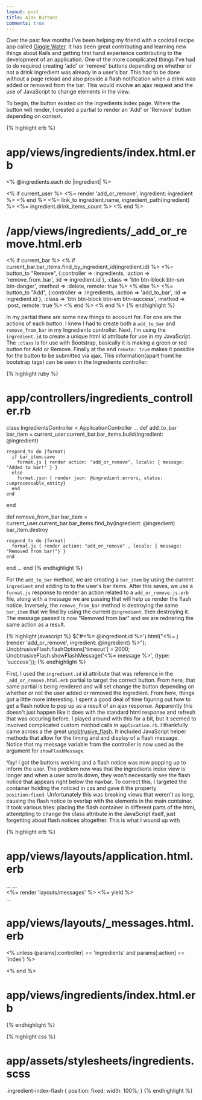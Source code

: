 ```yaml
---
layout: post
title: Ajax Buttons
comments: true
---
```


Over the past few months I've been helping my friend with a cocktail recipe app called [Giggle Water](https://github.com/tomekr/giggle_water). It has been great contributing and learning new things about Rails and getting first hand experience contributing to the development of an application.  One of the more complicated things I've had to do required creating 'add' or 'remove' buttons depending on whether or not a drink ingredient was already in a user's bar.  This had to be done without a page reload and also provide a flash notification when a drink was added or removed from the bar.  This would involve an ajax request and the use of JavaScript to change elements in the view.

To begin, the button existed on the ingredients index page.  Where the button will render, I created a partial to render an 'Add' or 'Remove' button depending on context.

{% highlight erb %}
# app/views/ingredients/index.html.erb 
<% @ingredients.each do |ingredient| %>
  <tr>
    <td id="<%=ingredient.id%>">
      <% if current_user %>
        <%= render 'add_or_remove', ingredient: ingredient %>
      <% end %>
    </td>
    <td>
      <%= link_to ingredient.name, ingredient_path(ingredient) %>
    </td>
    <td><%= ingredient.drink_items_count %></td>

  </tr>
<% end %>

# /app/views/ingredients/_add_or_remove.html.erb
<% if current_bar %>
  <% if current_bar.bar_items.find_by_ingredient_id(ingredient.id) %>
    <%= button_to "Remove", {:controller => :ingredients, :action => 'remove_from_bar', :id => ingredient.id }, :class => 'btn btn-block btn-sm btn-danger', :method => :delete, remote: true %>
  <% else %>
    <%= button_to "Add", {:controller => :ingredients, :action => 'add_to_bar', :id => ingredient.id }, :class => 'btn btn-block btn-sm btn-success', :method => :post, remote: true %>
  <% end %>
<% end %>
{% endhighlight %}

In my partial there are some new things to account for.  For one are the actions of each button.  I knew I had to create both a `add_to_bar` and `remove_from_bar` in my Ingredients controller. Next, I'm using the `ingredient.id` to create a unique html id attribute for use in my JavaScript.  The `:class` is for use with Bootstrap, basically it is making a green or red button for Add or Remove. Finally at the end `remote: true` makes it possible for the button to be submitted via ajax.  This information(apart fromt he bootstrap tags) can be seen in the Ingredients controller: 

{% highlight ruby %}

# app/controllers/ingredients_controller.rb 

class IngredientsController < ApplicationController
  ...
  def add_to_bar
    bar_item = current_user.current_bar.bar_items.build(ingredient: @ingredient)

    respond_to do |format|
      if bar_item.save
        format.js { render action: "add_or_remove", locals: { message: "Added to bar!" } }
      else
        format.json { render json: @ingredient.errors, status: :unprocessable_entity}
      end
    end
  end

  def remove_from_bar
    bar_item = current_user.current_bar.bar_items.find_by(ingredient: @ingredient)
    bar_item.destroy
    
    respond_to do |format|
      format.js { render action: "add_or_remove" , locals: { message: "Removed from bar!"} }
    end
  end
  ...
end
{% endhighlight %}

For the `add_to_bar` method, we are creating a `bar_item` by using the current `ingredient` and adding to to the user's bar items.  After this saves, we use a `format.js` response to render an action related to a `add_or_remove.js.erb` file, along with a message we are passing that will help us render the flash notice.  Inversely, the `remove_from_bar` method is destroying the same `bar_item` that we find by using the current `@ingredient`, then destroying it.  The message passed is now "Removed from bar" and we are rednering the same action as a result.

{% highlight javascript %}
$('#<%= @ingredient.id %>').html("<%= j (render 'add_or_remove', ingredient: @ingredient) %>");
UnobtrusiveFlash.flashOptions['timeout'] = 2000;
UnobtrusiveFlash.showFlashMessage('<%= message %>', {type: 'success'});
{% endhighlight %}

First, I used the `ingredient.id` id attribute that was reference in the `_add_or_remove.html.erb` partial to target the correct button.  From here, that same partial is being rendered and will set change the button depending on whether or not the user added or removed the ingredient. 
From here, things got a little more interesting.  I spent a good deal of time figuring out how to get a flash notice to pop up as a result of an ajax response.  Apparently this doesn't just happen like it does with the standard html response and refresh that was occuring before. I played around with this for a bit, but it seemed to involved complicated custom method calls in `application.rb`.  I thankfully came across a the great [unobtrusive_flash](https://github.com/leonid-shevtsov/unobtrusive_flash).  It included JavaScript helper methods that allow for the timing and and display of a flash message.  Notice that my message variable from the controller is now used as the argument for `showFlashMessage`.

Yay! I got the buttons working and a flash notice was now popping up to inform the user.  The problem now was that the ingredients index view is longer and when a user scrolls down, they won't necessarily see the flash notice that appears right below the navbar. To correct this, I targeted the container holding the noticed in css and gave it the property `position:fixed`.  Unfortunately this was breaking views that weren't as long, causing the flash notice to overlap with the elements in the main container.  It took various tries: placing the flash container in different parts of the html, attemtpting to change the class attribute in the JavaScript itself, just forgetting about flash notices altogether.  This is what I wound up with

{% highlight erb %}
# app/views/layouts/application.html.erb

<html>
  ...
  <body>
    ...
    <main role="main"> 
      <%= render 'layouts/messages' %> 
      <%= yield %> 
    </main> 
  </body> 
  ...
</html>

# app/views/layouts/_messages.html.erb

<% unless (params[:controller] == 'ingredients' and params[:action] == 'index') %>
  <div  class="unobtrusive-flash-container"></div>
<% end %>

# app/views/ingredients/index.html.erb

<div  class="unobtrusive-flash-container ingredient-index-flash"></div>
{% endhighlight %}

{% highlight css %}
# app/assets/stylesheets/ingredients.scss

.ingredient-index-flash {
  position: fixed;
  width: 100%;
}
{% endhighlight %}
